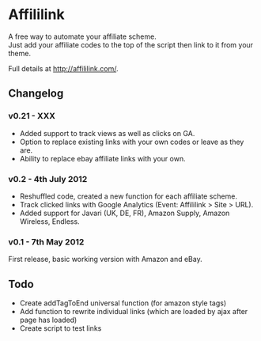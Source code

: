 # Affililink

A free way to automate your affiliate scheme.  
Just add your affiliate codes to the top of the script then link to it from your theme.

Full details at http://affililink.com/.

## Changelog

### v0.21 - XXX
- Added support to track views as well as clicks on GA.
- Option to replace existing links with your own codes or leave as they are.
- Ability to replace ebay affiliate links with your own.

### v0.2 - 4th July 2012
- Reshuffled code, created a new function for each affiliate scheme.  
- Track clicked links with Google Analytics (Event: Affililink > Site > URL).  
- Added support for Javari (UK, DE, FR), Amazon Supply, Amazon Wireless, Endless.

### v0.1 - 7th May 2012
First release, basic working version with Amazon and eBay.

## Todo

* Create addTagToEnd universal function (for amazon style tags)
* Add function to rewrite individual links (which are loaded by ajax after page has loaded)
* Create script to test links
